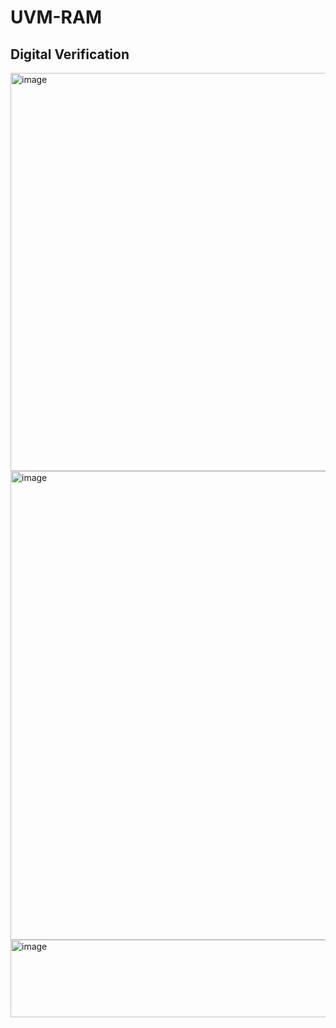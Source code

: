 # UVM-RAM
## Digital Verification
<img width="773" height="637" alt="image" src="https://github.com/user-attachments/assets/83dce395-f293-42bb-97d8-a1168b79d04b" />
<img width="596" height="750" alt="image" src="https://github.com/user-attachments/assets/fd833409-a68a-487f-8737-4664f17f4621" />
<img width="565" height="124" alt="image" src="https://github.com/user-attachments/assets/7cf6538a-8769-4496-b37f-ae782b44f707" />


